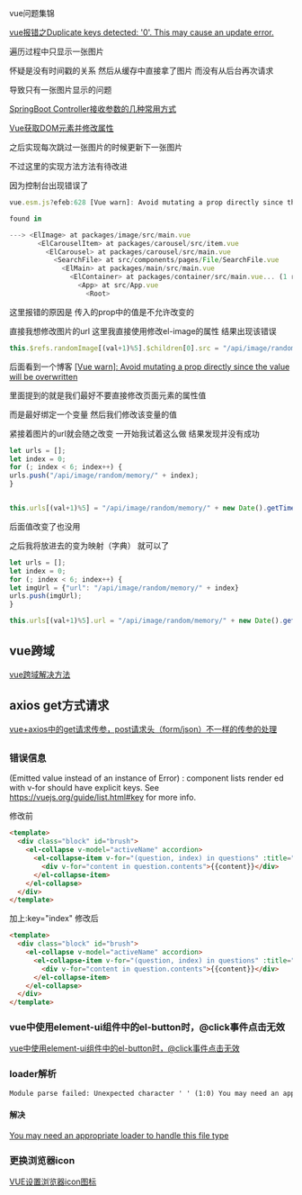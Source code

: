 vue问题集锦

[vue报错之Duplicate keys detected: '0'. This may cause an update error.](https://www.cnblogs.com/songForU/p/10551037.html)



遍历过程中只显示一张图片

怀疑是没有时间戳的关系 然后从缓存中直接拿了图片 而没有从后台再次请求

导致只有一张图片显示的问题

[SpringBoot Controller接收参数的几种常用方式](https://blog.csdn.net/suki_rong/article/details/80445880)

[Vue获取DOM元素并修改属性](https://blog.csdn.net/m0_37686205/article/details/96130534)

之后实现每次跳过一张图片的时候更新下一张图片

不过这里的实现方法方法有待改进 

因为控制台出现错误了

```javascript
vue.esm.js?efeb:628 [Vue warn]: Avoid mutating a prop directly since the value will be overwritten whenever the parent component re-renders. Instead, use a data or computed property based on the prop's value. Prop being mutated: "src"

found in

---> <ElImage> at packages/image/src/main.vue
       <ElCarouselItem> at packages/carousel/src/item.vue
         <ElCarousel> at packages/carousel/src/main.vue
           <SearchFile> at src/components/pages/File/SearchFile.vue
             <ElMain> at packages/main/src/main.vue
               <ElContainer> at packages/container/src/main.vue... (1 recursive calls)
                 <App> at src/App.vue
                   <Root>
```

这里报错的原因是
传入的prop中的值是不允许改变的

直接我想修改图片的url 这里我直接使用修改el-image的属性 结果出现该错误 
```javascript
this.$refs.randomImage[(val+1)%5].$children[0].src = "/api/image/random/memory/" + new Date().getTime();
```

后面看到一个博客
[[Vue warn]: Avoid mutating a prop directly since the value will be overwritten](https://blog.csdn.net/u014520745/article/details/75455979)

里面提到的就是我们最好不要直接修改页面元素的属性值

而是最好绑定一个变量 
然后我们修改该变量的值

紧接着图片的url就会随之改变
一开始我试着这么做 结果发现并没有成功
```javascript
let urls = [];
let index = 0;
for (; index < 6; index++) {
urls.push("/api/image/random/memory/" + index);
}


this.urls[(val+1)%5] = "/api/image/random/memory/" + new Date().getTime();
```
后面值改变了也没用

之后我将放进去的变为映射（字典） 就可以了

```javascript
let urls = [];
let index = 0;
for (; index < 6; index++) {
let imgUrl = {"url": "/api/image/random/memory/" + index}
urls.push(imgUrl);
}

this.urls[(val+1)%5].url = "/api/image/random/memory/" + new Date().getTime();
```

## vue跨域

[vue跨域解决方法](https://www.cnblogs.com/wangyongcun/p/7665687.html)



## axios get方式请求

[vue+axios中的get请求传参，post请求头（form/json）不一样的传参的处理](https://blog.csdn.net/weixin_39701533/article/details/83744448?utm_medium=distribute.pc_relevant.none-task-blog-BlogCommendFromBaidu-3.channel_param&depth_1-utm_source=distribute.pc_relevant.none-task-blog-BlogCommendFromBaidu-3.channel_param)

## 
### 错误信息
(Emitted value instead of an instance of Error) <el-collapse-item v-for="question in questions">: component lists render
ed with v-for should have explicit keys. See https://vuejs.org/guide/list.html#key for more info.

修改前
```html
<template>
  <div class="block" id="brush">
    <el-collapse v-model="activeName" accordion>
      <el-collapse-item v-for="(question, index) in questions" :title="question.title" :name="index" >
        <div v-for="content in question.contents">{{content}}</div>
      </el-collapse-item>
    </el-collapse>
  </div>
</template>
```
加上:key="index"
修改后

```html
<template>
  <div class="block" id="brush">
    <el-collapse v-model="activeName" accordion>
      <el-collapse-item v-for="(question, index) in questions" :title="question.title" :name="index" :key="index">
        <div v-for="content in question.contents">{{content}}</div>
      </el-collapse-item>
    </el-collapse>
  </div>
</template>
```
### vue中使用element-ui组件中的el-button时，@click事件点击无效
[vue中使用element-ui组件中的el-button时，@click事件点击无效](https://blog.csdn.net/weixin_39378691/article/details/88795900?utm_medium=distribute.pc_relevant.none-task-blog-BlogCommendFromMachineLearnPai2-1.channel_param&depth_1-utm_source=distribute.pc_relevant.none-task-blog-BlogCommendFromMachineLearnPai2-1.channel_param)

### loader解析

```html
Module parse failed: Unexpected character ' ' (1:0) You may need an appropriate loader to handle this file type. (Source code omitted for this binary file)
```

#### 解决
[You may need an appropriate loader to handle this file type](https://blog.csdn.net/qq_34817440/article/details/105113836?utm_medium=distribute.pc_relevant.none-task-blog-BlogCommendFromMachineLearnPai2-2.channel_param&depth_1-utm_source=distribute.pc_relevant.none-task-blog-BlogCommendFromMachineLearnPai2-2.channel_param)

### 更换浏览器icon
[VUE设置浏览器icon图标](https://blog.csdn.net/brain_bo/article/details/80645971)